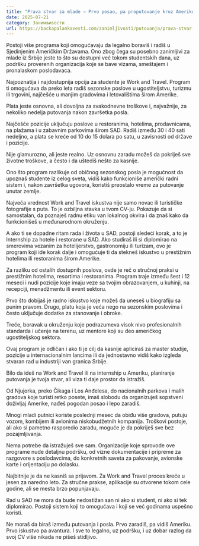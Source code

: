 ```yaml
---
title: "Prava stvar za mlade – Prvo posao, pa proputovanje kroz Ameriku!"
date: 2025-07-21
category: Занимљивости
url: https://backapalankavesti.com/zanimljivosti/putovanja/prava-stvar-za-mlade-prvo-posao-pa-proputovanje-kroz-ameriku/
---
```


Postoji više programa koji omogućavaju da legalno boraviš i radiš u Sjedinjenim Američkim Državama. Ono zbog čega su posebno zanimljivi za mlade iz Srbije jeste to što su dostupni već tokom studentskih dana, uz podršku proverenih organizacija koje se bave vizama, smeštajem i pronalaskom poslodavaca.

Najpoznatija i najdostupnija opcija za studente je Work and Travel. Program ti omogućava da preko leta radiš sezonske poslove u ugostiteljstvu, turizmu ili trgovini, najčešće u manjim gradovima i letovalištima širom Amerike.

Plata jeste osnovna, ali dovoljna za svakodnevne troškove i, najvažnije, za nekoliko nedelja putovanja nakon završetka posla.

Najčešće pozicije uključuju poslove u restoranima, hotelima, prodavnicama, na plažama i u zabavnim parkovima širom SAD. Radiš između 30 i 40 sati nedeljno, a plata se kreće od 10 do 15 dolara po satu, u zavisnosti od države i pozicije.

Nije glamurozno, ali jeste realno. Uz osnovnu zaradu možeš da pokriješ sve životne troškove, a često i da uštediš nešto za kasnije.

Ono što program razlikuje od običnog sezonskog posla je mogućnost da upoznaš studente iz celog sveta, vidiš kako funkcioniše američki radni sistem i, nakon završetka ugovora, koristiš preostalo vreme za putovanje unutar zemlje.

Najveća vrednost Work and Travel iskustva nije samo novac ili turističke fotografije s puta. To je ozbiljna stavka u tvom CV-ju. Pokazuje da si samostalan, da poznaješ radnu etiku van lokalnog okvira i da znaš kako da funkcionišeš u međunarodnom okruženju.

A ako ti se dopadne ritam rada i života u SAD, postoji sledeći korak, a to je Internship za hotele i restorane u SAD. Ako studiraš ili si diplomirao na smerovima vezanim za hotelijerstvo, gastronomiju ili turizam, ovo je program koji ide korak dalje i omogućuje ti da stekneš iskustvo u prestižnim hotelima ili restoranima širom Amerike.

Za razliku od ostalih dostupnih poslova, ovde je reč o stručnoj praksi u prestižnim hotelima, resortima i restoranima. Program traje između šest i 12 meseci i nudi pozicije koje imaju veze sa tvojim obrazovanjem, u kuhinji, na recepciji, menadžmentu ili event sektoru.

Prvo što dobijaš je radno iskustvo koje možeš da uneseš u biografiju sa punim pravom. Drugo, platu koja je veća nego na sezonskim poslovima i često uključuje dodatke za stanovanje i obroke.

Treće, boravak u okruženju koje podrazumeva visok nivo profesionalnih standarda i učenje na terenu, uz mentore koji su deo američkog ugostiteljskog sektora.

Ovaj program je odličan i ako ti je cilj da kasnije apliciraš za master studije, pozicije u internacionalnim lancima ili da jednostavno vidiš kako izgleda stvaran rad u industriji van granica Srbije.

Bilo da ideš na Work and Travel ili na internship u Ameriku, planiranje putovanja je tvoja stvar, ali viza ti daje prostor da istražiš.

Od Njujorka, preko Čikaga i Los Anđelesa, do nacionalnih parkova i malih gradova koje turisti retko posete, imaš slobodu da organizuješ sopstveni doživljaj Amerike, nađeš pogodan posao i lepo zaradiš.

Mnogi mladi putnici koriste poslednji mesec da obiđu više gradova, putuju vozom, kombijem ili avionima niskobudžetnih kompanija. Troškovi postoje, ali ako si pametno rasporedio zaradu, moguće je da pokriješ sve bez pozajmljivanja.

Nema potrebe da istražuješ sve sam. Organizacije koje sprovode ove programe nude detaljnu podršku, od vizne dokumentacije i pripreme za razgovore s poslodavcima, do konkretnih saveta za pakovanje, avionske karte i orijentaciju po dolasku.

Najbitnije je da ne kasniš sa prijavom. Za Work and Travel proces kreće u jesen za naredno leto. Za stručne prakse, aplikacije su otvorene tokom cele godine, ali se mesta brzo popunjavaju.

Rad u SAD ne mora da bude nedostižan san ni ako si student, ni ako si tek diplomirao. Postoji sistem koji to omogućava i koji se već godinama uspešno koristi.

Ne moraš da biraš između putovanja i posla. Prvo zaradiš, pa vidiš Ameriku. Prvo iskustvo pa avantura. I sve to legalno, uz podršku, i uz dobar razlog da svoj CV više nikada ne pišeš stidljivo.
